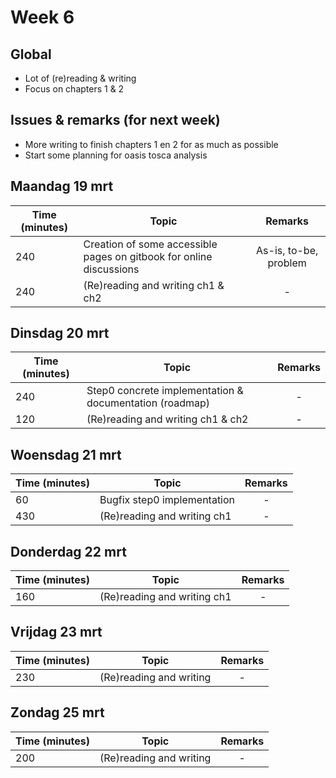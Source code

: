 # Week 6

## Global

- Lot of (re)reading & writing
- Focus on chapters 1 & 2


## Issues & remarks (for next week)

- More writing to finish chapters 1 en 2 for as much as possible
- Start some planning for oasis tosca analysis


## Maandag 19 mrt

| Time (minutes) | Topic                                     | Remarks |
|-----|------------------------------------------------------|:-------:|
| 240 | Creation of some accessible pages on gitbook for online discussions | As-is, to-be, problem|
| 240 | (Re)reading and writing ch1 & ch2 |    -    |

## Dinsdag 20 mrt

| Time (minutes) | Topic                                     | Remarks |
|-----|------------------------------------------------------|:-------:|
| 240 | Step0 concrete implementation & documentation (roadmap) |    -    |
| 120 | (Re)reading and writing ch1 & ch2                    |    -    |

## Woensdag 21 mrt

| Time (minutes) | Topic                                     | Remarks |
|-----|------------------------------------------------------|:-------:|
| 60  | Bugfix step0 implementation                          |    -    |
| 430 | (Re)reading and writing ch1                          |    -    |

## Donderdag 22 mrt

| Time (minutes) | Topic                                     | Remarks |
|-----|------------------------------------------------------|:-------:|
| 160 | (Re)reading and writing ch1                          |    -    |


## Vrijdag 23 mrt

| Time (minutes) | Topic                                     | Remarks |
|-----|------------------------------------------------------|:-------:|
| 230 | (Re)reading and writing                              |    -    |


## Zondag 25 mrt

| Time (minutes) | Topic                                     | Remarks |
|-----|------------------------------------------------------|:-------:|
| 200 | (Re)reading and writing                              |    -    |
